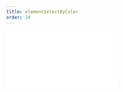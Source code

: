 ```yaml
---
title: elementSelectByColor
order: 14
---
```


<embed src="@/docs/manual/core/interaction/elementSelectByColor.zh.md"></embed>
